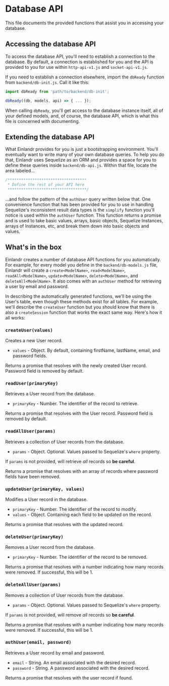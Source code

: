 # Database API

This file documents the provided functions that assist you in accessing your database.

## Accessing the database API

To access the database API, you'll need to establish a connection to the database. By default, a connection is established for you and the API is provided to you for use within `http-api-v1.js` and `socket-api-v1.js`.

If you need to establish a connection elsewhere, import the `dbReady` function from `backend/db-init.js`. Call it like this:

```javascript
import dbReady from 'path/to/backend/db-init';

dbReady((db, models, api) => { ... });
```

When calling `dbReady`, you'll get access to the database instance itself, all of your defined models, and, of course, the database API, which is what this file is concerned with documenting.

## Extending the database API

What Einlandr provides for you is just a bootstrapping environment. You'll eventually want to write many of your own database queries. To help you do that, Einlandr uses Sequelize as an ORM and provides a space for you to define these queries inside `backend/db-api.js`. Within that file, locate the area labeled...

```javascript
/***********************************
 * Define the rest of your API here
 ***********************************/
```

...and follow the pattern of the `authUser` query written below that. One convenience function that has been provided for you to use in handling Sequelize's inconsistent result data types is the `simplify` function you'll notice is used within the `authUser` function. This function returns a promise and is used to take basic values, arrays, basic objects, Sequelize Instances, arrays of Instances, etc, and break them down into basic objects and values.

## What's in the box

Einlandr creates a number of database API functions for you automatically. For example, for every model you define in the `backend/db-models.js` file, Einlandr will create a `create<ModelName>`, `read<ModelName>`, `readAll<ModelName>`, `update<ModelName>`, `delete<ModelName>`, and `deleteAll<ModelName>`. It also comes with an `authUser` method for retrieving a user by email and password.

In describing the automatically generated functions, we'll be using the User's table, even though these methods exist for all tables. For example, we'll describe the `createUser` function but you should know that there is also a `createSession` function that works the exact same way. Here's how it all works:

### `createUser(values)`

Creates a new User record.

- `values` - Object. By default, containing firstName, lastName, email, and password fields.

Returns a promise that resolves with the newly created User record. Password field is removed by default.

### `readUser(primaryKey)`

Retrieves a User record from the database.

- `primaryKey` - Number. The identifier of the record to retrieve.

Returns a promise that resolves with the User record. Password field is removed by default.

### `readAllUser(params)`

Retrieves a collection of User records from the database.

- `params` - Object. Optional. Values passed to Sequelize's `where` property.

If `params` is not provided, will retrieve _all_ records so **be careful**.

Returns a promise that resolves with an array of records where password fields have been removed.

### `updateUser(primaryKey, values)`

Modifies a User record in the database.

- `primaryKey` - Number. The identifier of the record to modify.
- `values` - Object. Containing each field to be updated on the record.

Returns a promise that resolves with the updated record.

### `deleteUser(primaryKey)`

Removes a User record from the database.

- `primaryKey` - Number. The identifier of the record to be removed.

Returns a promise that resolves with a number indicating how many records were removed. If successful, this will be 1.

### `deleteAllUser(params)`

Removes a collection of User records from the database.

- `params` - Object. Optional. Values passed to Sequelize's `where` property.

If `params` is not provided, will remove _all_ records so **be careful**.

Returns a promise that resolves with a number indicating how many records were removed. If successful, this will be 1.

### `authUser(email, password)`

Retrieves a User record by email and password.

- `email` - String. An email associated with the desired record.
- `password` - String. A password associated with the desired record.

Returns a promise that resolves with the user record if found.
